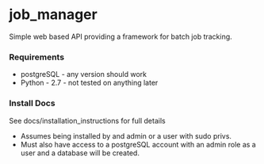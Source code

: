 # job_manager
Simple web based API providing a framework for batch job tracking.

### Requirements
* postgreSQL - any version should work
* Python - 2.7 - not tested on anything later

### Install Docs
See docs/installation_instructions for full details<br>
* Assumes being installed by and admin or a user with sudo privs.
* Must also have access to a postgreSQL account with an admin role as a user and a database will be created.